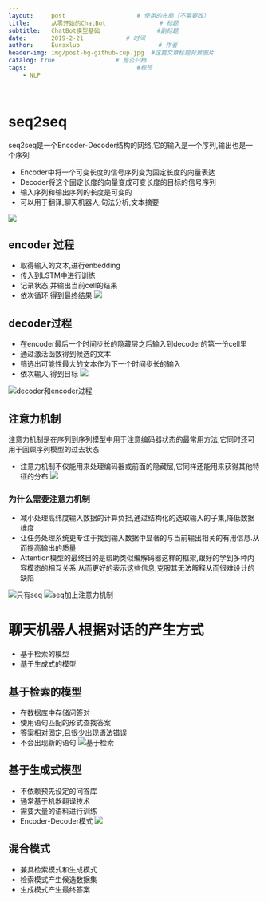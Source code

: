 ```yaml
---
layout:     post                    # 使用的布局（不需要改）
title:      从零开始的ChatBot               # 标题 
subtitle:   ChatBot模型基础                #副标题
date:       2019-2-21            # 时间
author:     Euraxluo                      # 作者
header-img: img/post-bg-github-cup.jpg  #这篇文章标题背景图片
catalog: true                 # 是否归档
tags:                               #标签
    - NLP

---
```

# seq2seq
seq2seq是一个Encoder-Decoder结构的网络,它的输入是一个序列,输出也是一个序列
- Encoder中将一个可变长度的信号序列变为固定长度的向量表达
- Decoder将这个固定长度的向量变成可变长度的目标的信号序列
- 输入序列和输出序列的长度是可变的
- 可以用于翻译,聊天机器人,句法分析,文本摘要

![](/image/seq2seq2.png)
## encoder 过程
- 取得输入的文本,进行enbedding
- 传入到LSTM中进行训练
- 记录状态,并输出当前cell的结果
- 依次循环,得到最终结果
![](/image/encoder.png)
## decoder过程
- 在encoder最后一个时间步长的隐藏层之后输入到decoder的第一份cell里
- 通过激活函数得到候选的文本
- 筛选出可能性最大的文本作为下一个时间步长的输入
- 依次输入,得到目标
![](/image/decoder.png)

![decoder和encoder过程](/image/seq.png)
## 注意力机制
注意力机制是在序列到序列模型中用于注意编码器状态的最常用方法,它同时还可用于回顾序列模型的过去状态
- 注意力机制不仅能用来处理编码器或前面的隐藏层,它同样还能用来获得其他特征的分布
![](/image/attention.png)

### 为什么需要注意力机制
- 减小处理高纬度输入数据的计算负担,通过结构化的选取输入的子集,降低数据维度
- 让任务处理系统更专注于找到输入数据中显著的与当前输出相关的有用信息.从而提高输出的质量
- Attention模型的最终目的是帮助类似编解码器这样的框架,跟好的学到多种内容模态的相互关系,从而更好的表示这些信息,克服其无法解释从而很难设计的缺陷


![只有seq](/image/onlyseq.png)
![seq加上注意力机制](/image/attionAseq.png)
# 聊天机器人根据对话的产生方式
- 基于检索的模型
- 基于生成式的模型
## 基于检索的模型
- 在数据库中存储问答对
- 使用语句匹配的形式查找答案
- 答案相对固定,且很少出现语法错误
- 不会出现新的语句
![基于检索](/image/QAseq.png)
## 基于生成式模型
- 不依赖预先设定的问答库
- 通常基于机器翻译技术
- 需要大量的语料进行训练
- Encoder-Decoder模式
![](/image/e2dlstm.png)

## 混合模式
- 兼具检索模式和生成模式
- 检索模式产生候选数据集
- 生成模式产生最终答案

